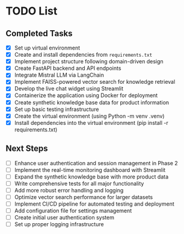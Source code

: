 # TODO List

## Completed Tasks
- [x] Set up virtual environment
- [x] Create and install dependencies from `requirements.txt`
- [x] Implement project structure following domain-driven design
- [x] Create FastAPI backend and API endpoints
- [x] Integrate Mistral LLM via LangChain
- [x] Implement FAISS-powered vector search for knowledge retrieval
- [x] Develop the live chat widget using Streamlit
- [x] Containerize the application using Docker for deployment
- [x] Create synthetic knowledge base data for product information
- [x] Set up basic testing infrastructure
- [x] Create the virtual environment (using Python -m venv .venv)
- [x] Install dependencies into the virtual environment (pip install -r requirements.txt)

## Next Steps
- [ ] Enhance user authentication and session management in Phase 2
- [ ] Implement the real-time monitoring dashboard with Streamlit
- [ ] Expand the synthetic knowledge base with more product data
- [ ] Write comprehensive tests for all major functionality
- [ ] Add more robust error handling and logging
- [ ] Optimize vector search performance for larger datasets
- [ ] Implement CI/CD pipeline for automated testing and deployment
- [ ] Add configuration file for settings management
- [ ] Create initial user authentication system
- [ ] Set up proper logging infrastructure